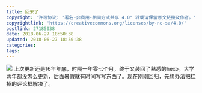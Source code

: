 ```yaml
---
title: 回来了
copyright: '许可协议: "署名-非商用-相同方式共享 4.0" 转载请保留原文链接及作者。'
copyrightlink: 'https://creativecommons.org/licenses/by-nc-sa/4.0/'
postlink: 27185038
date: 2018-06-27 18:50:38
updated: 2018-06-27 18:50:38
categories:
tags:
---
```


![](https://c2.staticflickr.com/2/1767/42994023802_59a5ec9fcc_o.jpg)
上次更新还是16年年底，时隔一年零七个月，终于又装回了熟悉的hexo。大学两年都没怎么更新，后面暑假就有时间写写东西了。现在刚刚回归，先想办法把挂掉的评论框解决了。